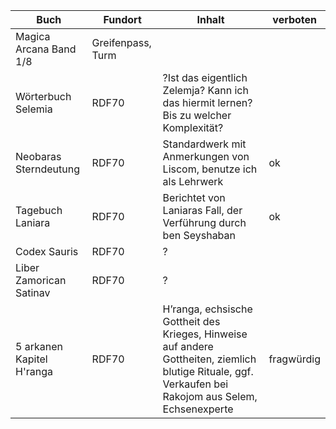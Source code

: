 
| Buch                      | Fundort           | Inhalt                                                                                                                                                 | verboten   |
| ------------------------- | ----------------- | ------------------------------------------------------------------------------------------------------------------------------------------------------ | ---------- |
| Magica Arcana Band 1/8    | Greifenpass, Turm |                                                                                                                                                        |            |
| Wörterbuch Selemia        | RDF70             | ?Ist das eigentlich Zelemja? Kann ich das hiermit lernen? Bis zu welcher Komplexität?                                                                  |            |
| Neobaras Sterndeutung     | RDF70             | Standardwerk mit Anmerkungen von Liscom, benutze ich als Lehrwerk                                                                                      | ok         |
| Tagebuch Laniara          | RDF70             | Berichtet von Laniaras Fall, der Verführung durch ben Seyshaban                                                                                        | ok         |
| Codex Sauris              | RDF70             | ?                                                                                                                                                      |            |
| Liber Zamorican Satinav   | RDF70             | ?                                                                                                                                                      |            |
| 5 arkanen Kapitel H'ranga | RDF70             | H’ranga, echsische Gottheit des Krieges, Hinweise auf andere Gottheiten, ziemlich blutige Rituale, ggf. Verkaufen bei Rakojom aus Selem, Echsenexperte | fragwürdig |